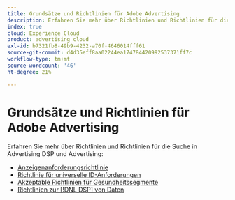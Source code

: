 ```yaml
---
title: Grundsätze und Richtlinien für Adobe Advertising
description: Erfahren Sie mehr über Richtlinien und Richtlinien für die Suche in Advertising DSP und Advertising.
index: true
cloud: Experience Cloud
product: advertising cloud
exl-id: b7321fb8-49b9-4232-a70f-4646014fff61
source-git-commit: d4d35eff8aa02244ea174784420992537371ff7c
workflow-type: tm+mt
source-wordcount: '46'
ht-degree: 21%

---
```


# Grundsätze und Richtlinien für Adobe Advertising

Erfahren Sie mehr über Richtlinien und Richtlinien für die Suche in Advertising DSP und Advertising:

+ [Anzeigenanforderungsrichtlinie](/help/policies/ad-requirements-policy.md)
+ [Richtlinie für universelle ID-Anforderungen](/help/policies/universal-id-policy.md)
+ [Akzeptable Richtlinien für Gesundheitssegmente](/help/policies/health-segment-guidelines.md)
+ [Richtlinien zur [!DNL DSP] von Daten](/help/policies/data-usage-guidelines.md)
